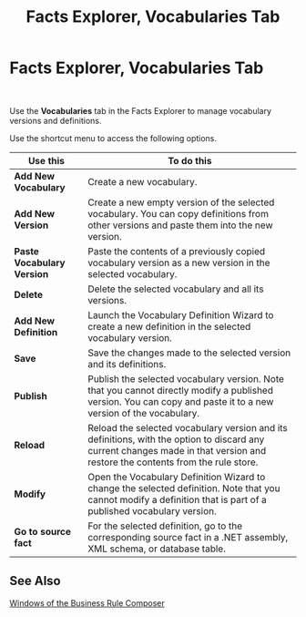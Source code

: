 ﻿---
title: Facts Explorer, Vocabularies Tab
TOCTitle: Facts Explorer, Vocabularies Tab
ms:assetid: 21babd6a-39c8-4b89-8033-3d05b632b6f9
ms:mtpsurl: https://msdn.microsoft.com/en-us/library/Aa559171(v=BTS.80)
ms:contentKeyID: 51526726
ms.date: 08/30/2017
mtps_version: v=BTS.80
f1_keywords:
- bts10.bre.factexplorer.vocabularies
---

# Facts Explorer, Vocabularies Tab

 

Use the **Vocabularies** tab in the Facts Explorer to manage vocabulary versions and definitions.

Use the shortcut menu to access the following options.

<table>
<thead>
<tr class="header">
<th>Use this</th>
<th>To do this</th>
</tr>
</thead>
<tbody>
<tr class="odd">
<td><strong>Add New Vocabulary</strong></td>
<td>Create a new vocabulary.</td>
</tr>
<tr class="even">
<td><strong>Add New Version</strong></td>
<td>Create a new empty version of the selected vocabulary. You can copy definitions from other versions and paste them into the new version.</td>
</tr>
<tr class="odd">
<td><strong>Paste Vocabulary Version</strong></td>
<td>Paste the contents of a previously copied vocabulary version as a new version in the selected vocabulary.</td>
</tr>
<tr class="even">
<td><strong>Delete</strong></td>
<td>Delete the selected vocabulary and all its versions.</td>
</tr>
<tr class="odd">
<td><strong>Add New Definition</strong></td>
<td>Launch the Vocabulary Definition Wizard to create a new definition in the selected vocabulary version.</td>
</tr>
<tr class="even">
<td><strong>Save</strong></td>
<td>Save the changes made to the selected version and its definitions.</td>
</tr>
<tr class="odd">
<td><strong>Publish</strong></td>
<td>Publish the selected vocabulary version. Note that you cannot directly modify a published version. You can copy and paste it to a new version of the vocabulary.</td>
</tr>
<tr class="even">
<td><strong>Reload</strong></td>
<td>Reload the selected vocabulary version and its definitions, with the option to discard any current changes made in that version and restore the contents from the rule store.</td>
</tr>
<tr class="odd">
<td><strong>Modify</strong></td>
<td>Open the Vocabulary Definition Wizard to change the selected definition. Note that you cannot modify a definition that is part of a published vocabulary version.</td>
</tr>
<tr class="even">
<td><strong>Go to source fact</strong></td>
<td>For the selected definition, go to the corresponding source fact in a .NET assembly, XML schema, or database table.</td>
</tr>
</tbody>
</table>


## See Also

[Windows of the Business Rule Composer](https://msdn.microsoft.com/library/aa561030\(v=bts.80\))

